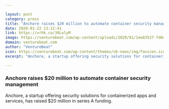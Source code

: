 ```yaml
---

layout: post
category: press
title: "Anchore raises $20 million to automate container security management"
date: 2020-01-22 13:12:41
link: https://vrhk.co/30LolyM
image: https://venturebeat.com/wp-content/uploads/2020/01/1ee83527-fd6d-48b4-bc60-7cf8124b2a15-e1579560978225.png?w=1200&strip=all
domain: venturebeat.com
author: "VentureBeat"
icon: https://venturebeat.com/wp-content/themes/vb-news/img/favicon.ico
excerpt: "Anchore, a startup offering security solutions for containerized apps and services, has raised $20 million in series A funding."

---
```


### Anchore raises $20 million to automate container security management

Anchore, a startup offering security solutions for containerized apps and services, has raised $20 million in series A funding.